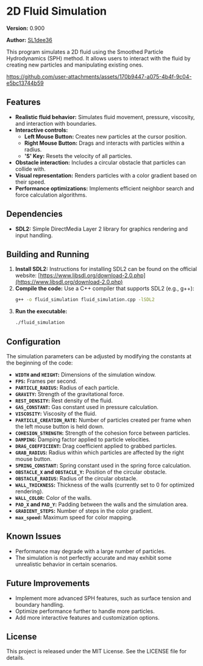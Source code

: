 # 2D Fluid Simulation

**Version:** 0.900

**Author:** [SL1dee36](https://github.com/SL1dee36)

This program simulates a 2D fluid using the Smoothed Particle Hydrodynamics (SPH) method. It allows users to interact with the fluid by creating new particles and manipulating existing ones.

https://github.com/user-attachments/assets/170b9447-a075-4b4f-9c04-e5bc13744b59

## Features

* **Realistic fluid behavior:** Simulates fluid movement, pressure, viscosity, and interaction with boundaries.
* **Interactive controls:**
    * **Left Mouse Button:** Creates new particles at the cursor position.
    * **Right Mouse Button:** Drags and interacts with particles within a radius.
    * **'S' Key:** Resets the velocity of all particles.
* **Obstacle interaction:** Includes a circular obstacle that particles can collide with.
* **Visual representation:** Renders particles with a color gradient based on their speed.
* **Performance optimizations:** Implements efficient neighbor search and force calculation algorithms.

## Dependencies

* **SDL2:** Simple DirectMedia Layer 2 library for graphics rendering and input handling.

## Building and Running

1. **Install SDL2:** Instructions for installing SDL2 can be found on the official website: [https://www.libsdl.org/download-2.0.php](https://www.libsdl.org/download-2.0.php)
2. **Compile the code:** Use a C++ compiler that supports SDL2 (e.g., g++):
   ```bash
   g++ -o fluid_simulation fluid_simulation.cpp -lSDL2
   ```
3. **Run the executable:**
   ```bash
   ./fluid_simulation
   ```

## Configuration

The simulation parameters can be adjusted by modifying the constants at the beginning of the code:

* **`WIDTH` and `HEIGHT`:** Dimensions of the simulation window.
* **`FPS`:** Frames per second.
* **`PARTICLE_RADIUS`:** Radius of each particle.
* **`GRAVITY`:** Strength of the gravitational force.
* **`REST_DENSITY`:** Rest density of the fluid.
* **`GAS_CONSTANT`:** Gas constant used in pressure calculation.
* **`VISCOSITY`:** Viscosity of the fluid.
* **`PARTICLE_CREATION_RATE`:** Number of particles created per frame when the left mouse button is held down.
* **`COHESION_STRENGTH`:** Strength of the cohesion force between particles.
* **`DAMPING`:** Damping factor applied to particle velocities.
* **`DRAG_COEFFICIENT`:** Drag coefficient applied to grabbed particles.
* **`GRAB_RADIUS`:** Radius within which particles are affected by the right mouse button.
* **`SPRING_CONSTANT`:** Spring constant used in the spring force calculation.
* **`OBSTACLE_X` and `OBSTACLE_Y`:** Position of the circular obstacle.
* **`OBSTACLE_RADIUS`:** Radius of the circular obstacle.
* **`WALL_THICKNESS`:** Thickness of the walls (currently set to 0 for optimized rendering).
* **`WALL_COLOR`:** Color of the walls.
* **`PAD_X` and `PAD_Y`:** Padding between the walls and the simulation area.
* **`GRADIENT_STEPS`:** Number of steps in the color gradient.
* **`max_speed`:** Maximum speed for color mapping.

## Known Issues

* Performance may degrade with a large number of particles.
* The simulation is not perfectly accurate and may exhibit some unrealistic behavior in certain scenarios.

## Future Improvements

* Implement more advanced SPH features, such as surface tension and boundary handling.
* Optimize performance further to handle more particles.
* Add more interactive features and customization options.

## License

This project is released under the MIT License. See the LICENSE file for details.

